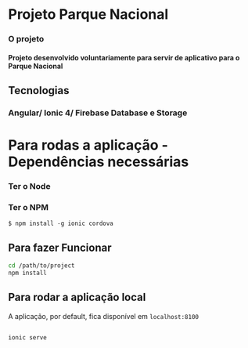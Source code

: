 # Projeto Parque Nacional

### O projeto
#### Projeto desenvolvido voluntariamente para servir de aplicativo para o Parque Nacional

## Tecnologias
### Angular/ Ionic 4/ Firebase Database e Storage

# Para rodas a aplicação - Dependências necessárias

### Ter o Node
###  Ter o NPM
```
$ npm install -g ionic cordova
```


## Para fazer Funcionar



```bash
cd /path/to/project
npm install

```

## Para rodar a aplicação local

A aplicação, por default, fica disponível em `localhost:8100`

```bash

ionic serve

```
